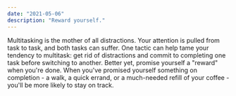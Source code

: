 ```yaml
---
date: "2021-05-06"
description: "Reward yourself."
---
```


Multitasking is the mother of all distractions. Your attention is pulled from task to task, and both tasks can suffer. One tactic can help tame your tendency to multitask: get rid of distractions and commit to completing one task before switching to another. Better yet, promise yourself a "reward" when you're done. When you've promised yourself something on completion - a walk, a quick errand, or a much-needed refill of your coffee - you'll be more likely to stay on track.